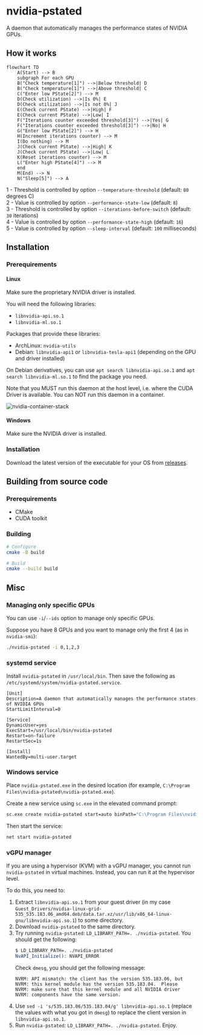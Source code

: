 # nvidia-pstated

A daemon that automatically manages the performance states of NVIDIA GPUs.

## How it works

```mermaid
flowchart TD
    A(Start) --> B
    subgraph For each GPU
    B("Check temperature[1]") -->|Below threshold| D
    B("Check temperature[1]") -->|Above threshold| C
    C("Enter low PState[2]") --> M
    D(Check utilization) -->|Is 0%| E
    D(Check utilization) -->|Is not 0%| J
    E(Check current PState) -->|High| F
    E(Check current PState) -->|Low| I
    F("Iterations counter exceeded threshold[3]") -->|Yes| G
    F("Iterations counter exceeded threshold[3]") -->|No| H
    G("Enter low PState[2]") --> H
    H(Increment iterations counter) --> M
    I(Do nothing) --> M
    J(Check current PState) -->|High| K
    J(Check current PState) -->|Low| L
    K(Reset iterations counter) --> M
    L("Enter high PState[4]") --> M
    end
    M(End) --> N
    N("Sleep[5]") --> A
```

1 - Threshold is controlled by option `--temperature-threshold` (default: `80` degrees C)  
2 - Value is controlled by option `--performance-state-low` (default: `8`)  
3 - Threshold is controlled by option  `--iterations-before-switch` (default: `30` iterations)  
4 - Value is controlled by option `--performance-state-high` (default: `16`)  
5 - Value is controlled by option `--sleep-interval` (default: `100` milliseconds)  

## Installation

### Prerequirements

#### Linux

Make sure the proprietary NVIDIA driver is installed.

You will need the following libraries:

- `libnvidia-api.so.1`
- `libnvidia-ml.so.1`

Packages that provide these libraries:

- ArchLinux: `nvidia-utils`
- Debian: `libnvidia-api1` or `libnvidia-tesla-api1` (depending on the GPU and driver installed)

On Debian derivatives, you can use `apt search libnvidia-api.so.1` and `apt search libnvidia-ml.so.1` to find the package you need.

Note that you MUST run this daemon at the host level, i.e. where the CUDA Driver is available. You can NOT run this daemon in a container.

![nvidia-container-stack](https://cloud.githubusercontent.com/assets/3028125/12213714/5b208976-b632-11e5-8406-38d379ec46aa.png)

#### Windows

Make sure the NVIDIA driver is installed.

### Installation

Download the latest version of the executable for your OS from [releases](https://github.com/sasha0552/nvidia-pstated/releases).

## Building from source code

### Prerequirements

* CMake
* CUDA toolkit

### Building

```sh
# Configure
cmake -B build

# Build
cmake --build build
```

## Misc

### Managing only specific GPUs

You can use `-i`/`--ids` option to manage only specific GPUs.

Suppose you have 8 GPUs and you want to manage only the first 4 (as in `nvidia-smi`):

```sh
./nvidia-pstated -i 0,1,2,3
```

### systemd service

Install `nvidia-pstated` in `/usr/local/bin`. Then save the following as `/etc/systemd/system/nvidia-pstated.service`.

```text
[Unit]
Description=A daemon that automatically manages the performance states of NVIDIA GPUs
StartLimitInterval=0

[Service]
DynamicUser=yes
ExecStart=/usr/local/bin/nvidia-pstated
Restart=on-failure
RestartSec=1s

[Install]
WantedBy=multi-user.target
```

### Windows service

Place `nvidia-pstated.exe` in the desired location (for example, `C:\Program Files\nvidia-pstated\nvidia-pstated.exe`).

Create a new service using `sc.exe` in the elevated command prompt:

```sh
sc.exe create nvidia-pstated start=auto binPath="C:\Program Files\nvidia-pstated\nvidia-pstated.exe --service"
```

Then start the service:

```sh
net start nvidia-pstated
```

### vGPU manager

If you are using a hypervisor (KVM) with a vGPU manager, you cannot run `nvidia-pstated` in virtual machines. Instead, you can run it at the hypervisor level.

To do this, you need to:
1. Extract `libnvidia-api.so.1` from your guest driver (in my case `Guest_Drivers/nvidia-linux-grid-535_535.183.06_amd64.deb/data.tar.xz/usr/lib/x86_64-linux-gnu/libnvidia-api.so.1`) to some directory.
2. Download `nvidia-pstated` to the same directory.
3. Try running `nvidia-pstated`: `LD_LIBRARY_PATH=. ./nvidia-pstated`.
   You should get the following:
   ```sh
   $ LD_LIBRARY_PATH=. ./nvidia-pstated
   NvAPI_Initialize(): NVAPI_ERROR
   ```
   Check `dmesg`, you should get the following message:
   ```text
   NVRM: API mismatch: the client has the version 535.183.06, but
   NVRM: this kernel module has the version 535.183.04.  Please
   NVRM: make sure that this kernel module and all NVIDIA driver
   NVRM: components have the same version.
   ```
5. Use `sed -i 's/535.183.06/535.183.04/g' libnvidia-api.so.1` (replace the values with what you got in `dmesg`) to replace the client version in `libnvidia-api.so.1`.
6. Run `nvidia-pstated`: `LD_LIBRARY_PATH=. ./nvidia-pstated`. Enjoy.
